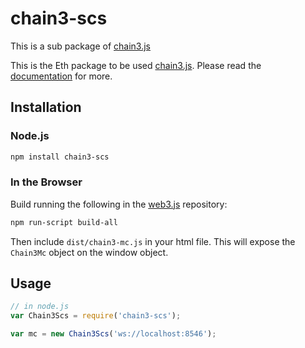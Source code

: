 # chain3-scs

This is a sub package of [chain3.js][repo]

This is the Eth package to be used [chain3.js][repo].
Please read the [documentation][docs] for more.

## Installation

### Node.js

```bash
npm install chain3-scs
```

### In the Browser

Build running the following in the [web3.js][repo] repository:

```bash
npm run-script build-all
```

Then include `dist/chain3-mc.js` in your html file.
This will expose the `Chain3Mc` object on the window object.


## Usage

```js
// in node.js
var Chain3Scs = require('chain3-scs');

var mc = new Chain3Scs('ws://localhost:8546');
```


[docs]: http://web3js.readthedocs.io/en/1.0/
[repo]: https://github.com/ethereum/web3.js


